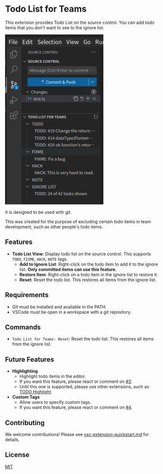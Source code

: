 # Todo List for Teams

This extension provides Todo List on the source control. You can add todo items that you don't want to see to the ignore list.

![Screen shot](resources/screenshot.png)

It is designed to be used with git.

This was created for the purpose of excluding certain todo items in team development, such as other people's todo items.

## Features

- **Todo List View**: Display todo list on the source control. This supports `TODO`, `FIXME`, `HACK`, `NOTE` tags.
  - **Add to Ignore List**: Right-click on the todo item to add it to the ignore list. **Only committed items can use this feature.**
  - **Restore Item**: Right-click on a todo item in the ignore list to restore it.
  - **Reset**: Reset the todo list. This restores all items from the ignore list.

## Requirements

- Git must be installed and available in the PATH.
- VSCode must be open in a workspace with a git repository.

## Commands

- `Todo List for Teams: Reset`: Reset the todo list. This restores all items from the ignore list.

## Future Features

- **Highlighting**
  - Highlight todo items in the editor.
  - If you want this feature, please react or comment on [#3](https://github.com/senkenn/todo-list-for-teams/issues/3).
  - Until this one is supported, please use other extensions, such as [TODO Highlight](https://marketplace.visualstudio.com/items?itemName=wayou.vscode-todo-highlight).
- **Custom Tags**
  - Allow users to specify custom tags.
  - If you want this feature, please react or comment on [#4](https://github.com/senkenn/todo-list-for-teams/issues/4).

## Contributing

We welcome contributions! Please see [vsc-extension-quickstart.md](vsc-extension-quickstart.md) for details.

## License

[MIT](LICENSE)
